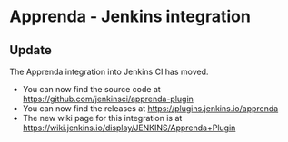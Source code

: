 # Apprenda - Jenkins integration

## Update
The Apprenda integration into Jenkins CI has moved.

- You can now find the source code at https://github.com/jenkinsci/apprenda-plugin
- You can now find the releases at https://plugins.jenkins.io/apprenda
- The new wiki page for this integration is at https://wiki.jenkins.io/display/JENKINS/Apprenda+Plugin
